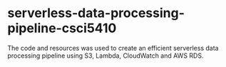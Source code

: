 # serverless-data-processing-pipeline-csci5410
The code and resources was used to create an efficient serverless data processing pipeline using S3, Lambda, CloudWatch and AWS RDS.
